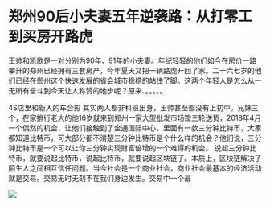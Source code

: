 
# 郑州90后小夫妻五年逆袭路：从打零工到买房开路虎

王帅和凯歌是一对分别为90年、91年的小夫妻。年纪轻轻的他们如今在房价一路攀升的郑州已经拥有三套房产，今年夏天又把一辆路虎开回了家。二十六七岁的他们已经在郑州这个快速发展的省会城市稳稳的站住了脚。这两个年轻人是怎么从一无所有奋斗到今天让人称赞的地步呢？原来、。。。。。

4S店里和新入的车合影
其实两人都非科班出身，王帅甚至都没有上初中。兄妹三个，在家排行老大的他16岁就来到郑州一家大型批发市场蹬三轮送货，2018年4月一个偶然的机会，让他们接触到了金通国际中心，里面有一款三分钟比特币，大家都知道比特币，可大部分都不清楚三分钟比特币是个什么样的机会？他们说，三分钟比特币是一个可以让你三分钟实现财富倍增的一个难得的机会。
说起三分钟比特币，就要说起比特币，说起比特币，就要说起区块链了。本质上，区块链解决了陌生人之间相互信任问题。当今社会是一个商业社会，商业社会最基本的经济活动就是交易。交易无时无刻不在我们身边发生。交易中一个最

![](http://a2.qpic.cn/psb?/V107iJB72u9mCg/WtDVzV96*Cdo9Q0IDOkFG48X6SA0McpLorqYPXQWnio!/c/dDEBAAAAAAAA&ek=1&kp=1&pt=0&bo=rgGuAQAAAAARFyA!&tl=1&vuin=242164545&tm=1529492400&sce=60-2-2&rf=0-0)

